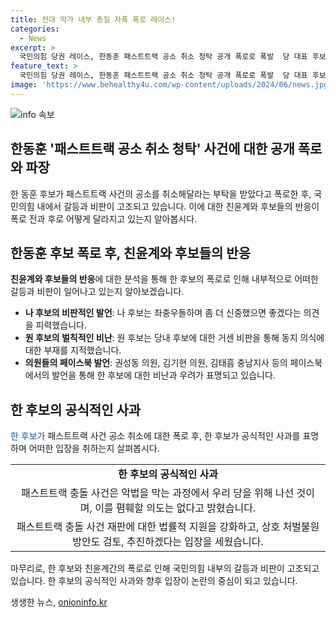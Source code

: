 ```yaml
---
title: 전대 막가 내부 총질 자폭 폭로 레이스!
categories:
  - News
excerpt: >
  국민의힘 당권 레이스, 한동훈 패스트트랙 공소 취소 청탁 공개 폭로로 폭발  당 대표 후보간의 맹폭전 및 파장, 친윤계의 비판 등으로 후유증 우려. 한동훈 후보의 사과와 장동혁 최고위원 후보의 설명 
feature_text: >
  국민의힘 당권 레이스, 한동훈 패스트트랙 공소 취소 청탁 공개 폭로로 폭발  당 대표 후보간의 맹폭전 및 파장, 친윤계의 비판 등으로 후유증 우려. 한동훈 후보의 사과와 장동혁 최고위원 후보의 설명 
image: 'https://www.behealthy4u.com/wp-content/uploads/2024/06/news.jpg'
---
```


<p><img src="https://www.behealthy4u.com/wp-content/uploads/2024/06/news.jpg" alt="info 속보" /></p>

<h2 data-ke-size="size26">한동훈 '패스트트랙 공소 취소 청탁' 사건에 대한 공개 폭로와 파장</h2>

<p data-ke-size="size16">한 동훈 후보가 패스트트랙 사건의 공소를 취소해달라는 부탁을 받았다고 폭로한 후, 국민의힘 내에서 갈등과 비판이 고조되고 있습니다. 이에 대한 친윤계와 후보들의 반응이 폭로 전과 후로 어떻게 달라지고 있는지 알아봅시다.</p>

<h2 data-ke-size="size24">한동훈 후보 폭로 후, 친윤계와 후보들의 반응</h2>

<p data-ke-size="size16"><b>친윤계와 후보들의 반응</b>에 대한 분석을 통해 한 후보의 폭로로 인해 내부적으로 어떠한 갈등과 비판이 일어나고 있는지 알아보겠습니다.</p>

<ul>
<li><b>나 후보의 비판적인 발언</b>: 나 후보는 좌충우돌하며 좀 더 신중했으면 좋겠다는 의견을 피력했습니다.</li>
<li><b>원 후보의 벌칙적인 비난</b>: 원 후보는 당내 후보에 대한 거센 비판을 통해 동지 의식에 대한 부재를 지적했습니다.</li>
<li><b>의원들의 페이스북 발언</b>: 권성동 의원, 김기현 의원, 김태흠 충남지사 등의 페이스북에서의 발언을 통해 한 후보에 대한 비난과 우려가 표명되고 있습니다.</li>
</ul>

<h2 data-ke-size="size24">한 후보의 공식적인 사과</h2>

<p data-ke-size="size16"><span style="color: #1a5490;">한 후보가</span> 패스트트랙 사건 공소 취소에 대한 폭로 후, 한 후보가 공식적인 사과를 표명하며 어떠한 입장을 취하는지 살펴봅시다.</p>

<table>
<tbody>
<tr>
<td style="text-align: center; height: 17px;"><b>한 후보의 공식적인 사과</b></td>
</tr>
<tr>
<td style="text-align: center; height: 17px;">패스트트랙 충돌 사건은 악법을 막는 과정에서 우리 당을 위해 나선 것이며, 이를 폄훼할 의도는 없다고 밝혔습니다.</td>
</tr>
<tr>
<td style="text-align: center; height: 17px;">패스트트랙 충돌 사건 재판에 대한 법률적 지원을 강화하고, 상호 처벌불원 방안도 검토, 추진하겠다는 입장을 세웠습니다.</td>
</tr>
</tbody>
</table>

<p data-ke-size="size16">마무리로, 한 후보와 친윤계간의 폭로로 인해 국민의힘 내부의 갈등과 비판이 고조되고 있습니다. 한 후보의 공식적인 사과와 향후 입장이 논란의 중심이 되고 있습니다.</p>
생생한 뉴스, <a href="https://onioninfo.kr" rel="dofollow">onioninfo.kr</a>


